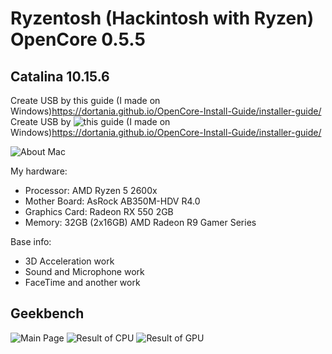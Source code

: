 # Ryzentosh (Hackintosh with Ryzen) OpenCore 0.5.5
## Catalina 10.15.6

Create USB by this guide (I made on Windows)https://dortania.github.io/OpenCore-Install-Guide/installer-guide/
Create USB by ![this guide]() (I made on Windows)https://dortania.github.io/OpenCore-Install-Guide/installer-guide/

![About Mac](https://github.com/d0kur0/hackintosh-preset/blob/master/screenshots/about_mac.png?raw=true)

My hardware:

- Processor: AMD Ryzen 5 2600x
- Mother Board: AsRock AB350M-HDV R4.0
- Graphics Card: Radeon RX 550 2GB
- Memory: 32GB (2x16GB) AMD Radeon R9 Gamer Series


Base info:
* 3D Acceleration work
* Sound and Microphone work
* FaceTime and another work


## Geekbench

![Main Page](https://github.com/d0kur0/hackintosh-preset/blob/master/screenshots/geekbench.png?raw=true)
![Result of CPU](https://github.com/d0kur0/hackintosh-preset/blob/master/screenshots/geekbench_result_cpu.png?raw=true)
![Result of GPU](https://github.com/d0kur0/hackintosh-preset/blob/master/screenshots/geekbench_result_gpu.png?raw=true)
